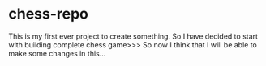 # chess-repo
This is my first ever project to create something. So I have decided to start with building complete chess game>>>
So now I think that I will be able to make some changes in this...